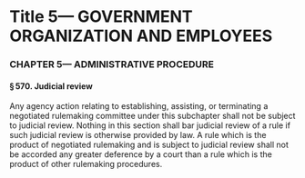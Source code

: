 
# Title 5— GOVERNMENT ORGANIZATION AND EMPLOYEES
### CHAPTER 5— ADMINISTRATIVE PROCEDURE
#### § 570. Judicial review

Any agency action relating to establishing, assisting, or terminating a negotiated rulemaking committee under this subchapter shall not be subject to judicial review. Nothing in this section shall bar judicial review of a rule if such judicial review is otherwise provided by law. A rule which is the product of negotiated rulemaking and is subject to judicial review shall not be accorded any greater deference by a court than a rule which is the product of other rulemaking procedures.
